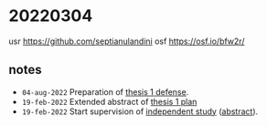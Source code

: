 # 20220304
usr https://github.com/septianulandini
osf https://osf.io/bfw2r/


## notes
+ `04-aug-2022` Preparation of [thesis 1 defense](https://osf.io/3afb9).
+ `19-feb-2022` Extended abstract of [thesis 1 plan](https://osf.io/5g6th)
+ `19-feb-2022` Start supervision of [independent study](https://osf.io/vsntb) ([abstract](https://osf.io/tvay3)).